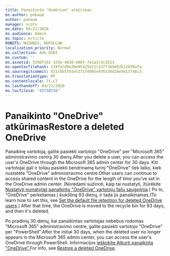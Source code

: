```yaml
---
title: Panaikinto "OneDrive" atkūrimas
ms.author: pebaum
author: pebaum
manager: scotv
ms.date: 04/21/2020
ms.audience: Admin
ms.topic: article
ROBOTS: NOINDEX, NOFOLLOW
localization_priority: Normal
ms.collection: Adm_O365
ms.custom: ''
ms.assetid: 5298f192-326b-4820-b007-7e1a1c3c2b13
ms.openlocfilehash: 134fdcd9e36e05425b21c53f7369d52b12b99afa
ms.sourcegitcommit: 631cbb5f03e5371f0995e976536d24e9d13746c3
ms.translationtype: MT
ms.contentlocale: lt-LT
ms.lasthandoff: 04/22/2020
ms.locfileid: "43758726"
---
```

# <a name="restore-a-deleted-onedrive"></a><span data-ttu-id="ab7c9-102">Panaikinto "OneDrive" atkūrimas</span><span class="sxs-lookup"><span data-stu-id="ab7c9-102">Restore a deleted OneDrive</span></span>

<span data-ttu-id="ab7c9-103">Panaikinę vartotoją, galite pasiekti vartotojo "OneDrive" per "Microsoft 365" administravimo centrą 30 dienų.</span><span class="sxs-lookup"><span data-stu-id="ab7c9-103">After you delete a user, you can access the user's OneDrive through the Microsoft 365 admin center for 30 days.</span></span> <span data-ttu-id="ab7c9-104">Kiti vartotojai gali ir toliau pasiekti bendrinamą turinį "OneDrive" tiek laiko, kiek nustatėte "OneDrive" administravimo centre.</span><span class="sxs-lookup"><span data-stu-id="ab7c9-104">Other users can continue to access shared content in the OneDrive for the length of time you've set in the OneDrive admin center.</span></span> <span data-ttu-id="ab7c9-105">(Norėdami sužinoti, kaip tai nustatyti, žiūrėkite [Nustatyti numatytąjį panaikintų "OneDrive" vartotojų failų saugojimą](https://go.microsoft.com/fwlink/?linkid=874267).) Po to, "OneDrive" perkeliamas į šiukšlinę 93 dienų, ir tada jis panaikinamas.</span><span class="sxs-lookup"><span data-stu-id="ab7c9-105">(To learn how to set this, see [Set the default file retention for deleted OneDrive users](https://go.microsoft.com/fwlink/?linkid=874267).) After that time, the OneDrive is moved to the recycle bin for 93 days, and then it's deleted.</span></span>
  
<span data-ttu-id="ab7c9-106">Po pradinių 30 dienų, kai panaikintas vartotojas nebebus rodomas "Microsoft 365" administravimo centre, galite pasiekti vartotojo "OneDrive" per "PowerShell".</span><span class="sxs-lookup"><span data-stu-id="ab7c9-106">After the initial 30 days, when the deleted user no longer appears in the Microsoft 365 admin center, you can access the user's OneDrive through PowerShell.</span></span> <span data-ttu-id="ab7c9-107">Informacijos [ieškokite Atkurti panaikintą "OneDrive".](https://go.microsoft.com/fwlink/?linkid=874269)</span><span class="sxs-lookup"><span data-stu-id="ab7c9-107">For info, see [Restore a deleted OneDrive](https://go.microsoft.com/fwlink/?linkid=874269).</span></span>
  


